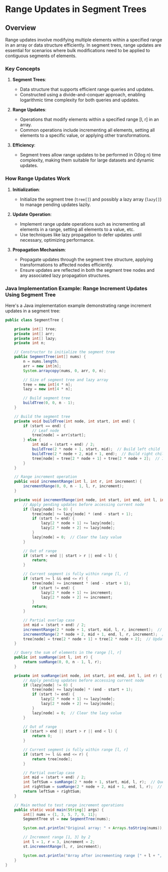 # Range Updates in Segment Trees

## Overview

Range updates involve modifying multiple elements within a specified range in an array or data structure efficiently. In segment trees, range updates are essential for scenarios where bulk modifications need to be applied to contiguous segments of elements.

### Key Concepts

1. **Segment Trees**:
   - Data structure that supports efficient range queries and updates.
   - Constructed using a divide-and-conquer approach, enabling logarithmic time complexity for both queries and updates.

2. **Range Updates**:
   - Operations that modify elements within a specified range [l, r] in an array.
   - Common operations include incrementing all elements, setting all elements to a specific value, or applying other transformations.

3. **Efficiency**:
   - Segment trees allow range updates to be performed in O(log n) time complexity, making them suitable for large datasets and dynamic updates.

### How Range Updates Work

1. **Initialization**:
   - Initialize the segment tree (`tree[]`) and possibly a lazy array (`lazy[]`) to manage pending updates lazily.

2. **Update Operation**:
   - Implement range update operations such as incrementing all elements in a range, setting all elements to a value, etc.
   - Use techniques like lazy propagation to defer updates until necessary, optimizing performance.

3. **Propagation Mechanism**:
   - Propagate updates through the segment tree structure, applying transformations to affected nodes efficiently.
   - Ensure updates are reflected in both the segment tree nodes and any associated lazy propagation structures.

### Java Implementation Example: Range Increment Updates Using Segment Tree

Here's a Java implementation example demonstrating range increment updates in a segment tree:

```java
public class SegmentTree {

    private int[] tree;
    private int[] arr;
    private int[] lazy;
    private int n;

    // Constructor to initialize the segment tree
    public SegmentTree(int[] nums) {
        n = nums.length;
        arr = new int[n];
        System.arraycopy(nums, 0, arr, 0, n);

        // Size of segment tree and lazy array
        tree = new int[4 * n];
        lazy = new int[4 * n];

        // Build segment tree
        buildTree(0, 0, n - 1);
    }

    // Build the segment tree
    private void buildTree(int node, int start, int end) {
        if (start == end) {
            // Leaf node
            tree[node] = arr[start];
        } else {
            int mid = (start + end) / 2;
            buildTree(2 * node + 1, start, mid);  // Build left child
            buildTree(2 * node + 2, mid + 1, end);  // Build right child
            tree[node] = tree[2 * node + 1] + tree[2 * node + 2];  // Internal node value
        }
    }

    // Range increment operation
    public void incrementRange(int l, int r, int increment) {
        incrementRange(0, 0, n - 1, l, r, increment);
    }

    private void incrementRange(int node, int start, int end, int l, int r, int increment) {
        // Apply pending updates before accessing current node
        if (lazy[node] != 0) {
            tree[node] += lazy[node] * (end - start + 1);
            if (start != end) {
                lazy[2 * node + 1] += lazy[node];
                lazy[2 * node + 2] += lazy[node];
            }
            lazy[node] = 0;  // Clear the lazy value
        }

        // Out of range
        if (start > end || start > r || end < l) {
            return;
        }

        // Current segment is fully within range [l, r]
        if (start >= l && end <= r) {
            tree[node] += increment * (end - start + 1);
            if (start != end) {
                lazy[2 * node + 1] += increment;
                lazy[2 * node + 2] += increment;
            }
            return;
        }

        // Partial overlap case
        int mid = (start + end) / 2;
        incrementRange(2 * node + 1, start, mid, l, r, increment);  // Update left child
        incrementRange(2 * node + 2, mid + 1, end, l, r, increment);  // Update right child
        tree[node] = tree[2 * node + 1] + tree[2 * node + 2];  // Update current node value
    }

    // Query the sum of elements in the range [l, r]
    public int sumRange(int l, int r) {
        return sumRange(0, 0, n - 1, l, r);
    }

    private int sumRange(int node, int start, int end, int l, int r) {
        // Apply pending updates before accessing current node
        if (lazy[node] != 0) {
            tree[node] += lazy[node] * (end - start + 1);
            if (start != end) {
                lazy[2 * node + 1] += lazy[node];
                lazy[2 * node + 2] += lazy[node];
            }
            lazy[node] = 0;  // Clear the lazy value
        }

        // Out of range
        if (start > end || start > r || end < l) {
            return 0;
        }

        // Current segment is fully within range [l, r]
        if (start >= l && end <= r) {
            return tree[node];
        }

        // Partial overlap case
        int mid = (start + end) / 2;
        int leftSum = sumRange(2 * node + 1, start, mid, l, r);  // Query left child
        int rightSum = sumRange(2 * node + 2, mid + 1, end, l, r);  // Query right child
        return leftSum + rightSum;
    }

    // Main method to test range increment operations
    public static void main(String[] args) {
        int[] nums = {1, 3, 5, 7, 9, 11};
        SegmentTree st = new SegmentTree(nums);

        System.out.println("Original array: " + Arrays.toString(nums));

        // Increment range [1, 3] by 2
        int l = 1, r = 3, increment = 2;
        st.incrementRange(l, r, increment);

        System.out.println("Array after incrementing range [" + l + ", " + r + "] by " + increment + ": " + Arrays.toString(st.arr));
    }
}
